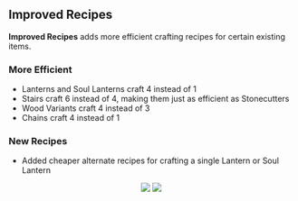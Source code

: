 ## Improved Recipes

**Improved Recipes** adds more efficient crafting recipes for certain existing items.

### More Efficient
* Lanterns and Soul Lanterns craft 4 instead of 1
* Stairs craft 6 instead of 4, making them just as efficient as Stonecutters
* Wood Variants craft 4 instead of 3
* Chains craft 4 instead of 1

### New Recipes
* Added cheaper alternate recipes for crafting a single Lantern or Soul Lantern

<p align="center">
  <img src="https://github.com/Drakonkinst/DrakonsDatapacks/assets/11655960/c626edc0-37e6-4228-a6cc-83cbb8d15ad6">
  <img src="https://github.com/Drakonkinst/DrakonsDatapacks/assets/11655960/605c1024-c636-4932-a837-7d93792ed434">
</p>
